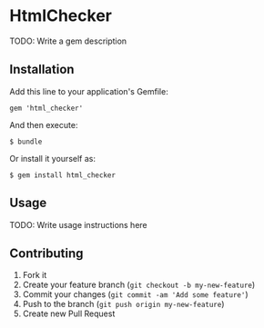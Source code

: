 # HtmlChecker

TODO: Write a gem description

## Installation

Add this line to your application's Gemfile:

    gem 'html_checker'

And then execute:

    $ bundle

Or install it yourself as:

    $ gem install html_checker

## Usage

TODO: Write usage instructions here

## Contributing

1. Fork it
2. Create your feature branch (`git checkout -b my-new-feature`)
3. Commit your changes (`git commit -am 'Add some feature'`)
4. Push to the branch (`git push origin my-new-feature`)
5. Create new Pull Request

